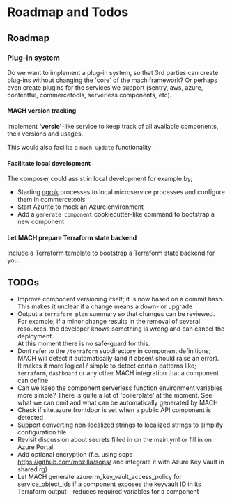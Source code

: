 # Roadmap and Todos

## Roadmap

### Plug-in system
Do we want to implement a plug-in system, so that 3rd parties can create plug-ins without changing the 'core' of the mach framework? Or perhaps even create plugins for the services we support (sentry, aws, azure, contentful, commercetools, serverless components, etc).

#### MACH version tracking
Implement **'versie'**-like service to keep track of all available components, their versions and usages.

This would also facilite a `mach update` functionality

#### Facilitate local development
The composer could assist in local development for example by;

- Starting [ngrok](https://ngrok.com/) processes to local microservice processes and configure them in commercetools
- Start Azurite to mock an Azure environment
- Add a `generate component` cookiecutter-like command to bootstrap a new component 


#### Let MACH prepare Terraform state backend
Include a Terraform template to bootstrap a Terraform state backend for you.


## TODOs
- Improve component versioning itself; it is now based on a commit hash. This makes it unclear if a change means a down- or upgrade
- Output a `terraform plan` summary so that changes can be reviewed.<br>
  For example; if a minor change results in the removal of several resources, the developer knows something is wrong and can cancel the deployment.<br>
  At this moment there is no safe-guard for this.
- Dont refer to the `/terraform` subdirectory in component definitions; MACH will detect it automatically (and if absent should raise an error).<br>
  It makes it more logical / simple to detect certain patterns like; `terraform`, `dashboard` or any other MACH integration that a component can define
- Can we keep the component serverless function environment variables more simple? There is quite a lot of 'boilerplate' at the moment. See what we can omit and what can be automatically generated by MACH
- Check if site.azure.frontdoor is set when a public API component is detected
- Support converting non-localized strings to localized strings to simplify configuration file
- Revisit discussion about secrets filled in on the main.yml or fill in on Azure Portal.
- Add optional encryption (f.e. using sops https://github.com/mozilla/sops/ and integrate it with Azure Key Vault in shared rg)
- Let MACH generate azurerm_key_vault_access_policy for service_object_ids if a component exposes the keyvault ID in its Terraform output - reduces required variables for a component